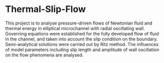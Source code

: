 # Thermal-Slip-Flow
This project is to analyse pressure-driven flows of Newtonian fluid and thermal energy in elliptical microchannel with radial oscillating wall. Governing equations were established for the fully developed flow of fluid in the channel, and taken into account the slip condition on the boundary. Semi-analytical solutions were carried out by Ritz method. The influences of model parameters including slip length and amplitude of wall oscillation on the flow phenomena are analysed.
